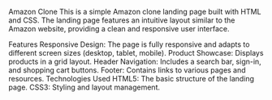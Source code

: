 Amazon Clone
This is a simple Amazon clone landing page built with HTML and CSS. 
The landing page features an intuitive layout similar to the Amazon website, providing a clean and responsive user interface.

Features
Responsive Design: The page is fully responsive and adapts to different screen sizes (desktop, tablet, mobile).
Product Showcase: Displays products in a grid layout.
Header Navigation: Includes a search bar, sign-in, and shopping cart buttons.
Footer: Contains links to various pages and resources.
Technologies Used
HTML5: The basic structure of the landing page.
CSS3: Styling and layout management.
